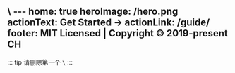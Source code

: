 \ ---
home: true
heroImage: /hero.png
actionText: Get Started →
actionLink: /guide/
footer: MIT Licensed | Copyright © 2019-present CH
---

::: tip
请删除第一个 `\`
:::
